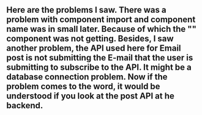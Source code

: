 ## Here are the problems I saw. There was a problem with component import and component name was in small later. Because of which the "<CommingSoon />" component was not getting. Besides, I saw another problem, the API used here for Email post is not submitting the E-mail that the user is submitting to subscribe to the API. It might be a database connection problem. Now if the problem comes to the word, it would be understood if you look at the post API at he backend.